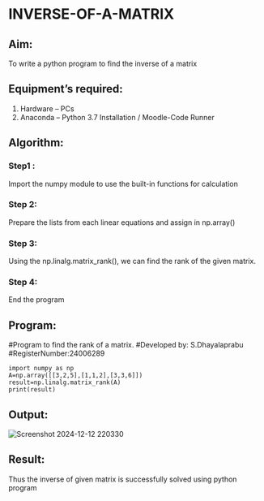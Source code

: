 # INVERSE-OF-A-MATRIX
## Aim:
To write a python program to find the inverse of a matrix
## Equipment’s required:
1. 	Hardware – PCs
2. 	Anaconda – Python 3.7 Installation / Moodle-Code Runner
## Algorithm:
### Step1 : 
Import the numpy module to use the built-in functions for calculation
### Step 2: 
Prepare the lists from each linear equations and assign in np.array()
### Step 3:
Using the np.linalg.matrix_rank(), we can find the rank of the given matrix.
### Step 4: 
End the program
## Program:

#Program to find the rank of a matrix.
#Developed by: S.Dhayalaprabu 
#RegisterNumber:24006289
```
import numpy as np
A=np.array([[3,2,5],[1,1,2],[3,3,6]])
result=np.linalg.matrix_rank(A)
print(result)
```
## Output:
![Screenshot 2024-12-12 220330](https://github.com/user-attachments/assets/2ef7849a-3f53-4dd2-af6c-7457b58e1383)
## Result:
Thus the inverse of given matrix is successfully solved using python program

